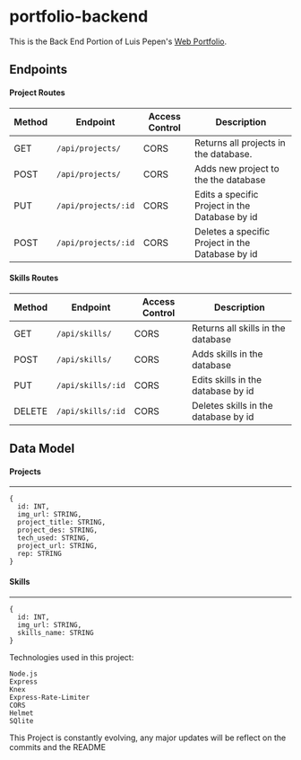 # portfolio-backend
This is the Back End Portion of Luis Pepen's [Web Portfolio](https://github.com/azatecas/portfolio-luis).

## Endpoints

#### Project Routes

| Method | Endpoint                                     | Access Control | Description                                                                                                                                                                                                                                      |
| ------ | -------------------------------------------- | -------------- | ------------------------------------------------------------------------------------------------------------------------------------------------------------------------------------------------------------------------------------------------ |
| GET    | `/api/projects/`            |       CORS         | Returns all projects in the database.|
| POST   | `/api/projects/`            |          CORS       | Adds new project to the the database|
| PUT    | `/api/projects/:id`            |      CORS           | Edits a specific Project in the Database by id|
| POST   | `/api/projects/:id`            |         CORS        | Deletes a specific Project in the Database by id|

#### Skills Routes

| Method | Endpoint                                     | Access Control | Description                                                                                                                                                                                                                                      |
| ------ | -------------------------------------------- | -------------- | ------------------------------------------------------------------------------------------------------------------------------------------------------------------------------------------------------------------------------------------------ |
| GET    | `/api/skills/` |           CORS      | Returns all skills in the database|
| POST   | `/api/skills/` |         CORS        | Adds skills in the database|
| PUT    | `/api/skills/:id` |        CORS         | Edits skills in the database by id|
| DELETE | `/api/skills/:id` |        CORS         | Deletes skills in the database by id|

## Data Model

#### Projects

---

```
{
  id: INT,
  img_url: STRING,
  project_title: STRING,
  project_des: STRING,
  tech_used: STRING,
  project_url: STRING,
  rep: STRING  
}
```

#### Skills

---

```
{
  id: INT,
  img_url: STRING,
  skills_name: STRING
}
```
Technologies used in this project:

    Node.js
    Express
    Knex
    Express-Rate-Limiter
    CORS
    Helmet
    SQlite

This Project is constantly evolving, any major updates will be reflect on the commits and the README


